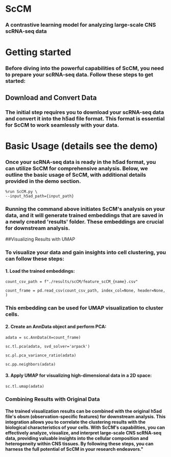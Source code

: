 # ScCM
### A contrastive learning model for analyzing large-scale CNS scRNA-seq data
# Getting started
### Before diving into the powerful capabilities of ScCM, you need to prepare your scRNA-seq data. Follow these steps to get started:
## Download and Convert Data
### The initial step requires you to download your scRNA-seq data and convert it into the h5ad file format. This format is essential for ScCM to work seamlessly with your data.

# Basic Usage (details see the demo)
### Once your scRNA-seq data is ready in the h5ad format, you can utilize ScCM for comprehensive analysis. Below, we outline the basic usage of ScCM, with additional details provided in the demo section.

	%run ScCM.py \
	--input_h5ad_path={input_path} 

### Running the command above initiates ScCM's analysis on your data, and it will generate trained embeddings that are saved in a newly created 'results' folder. These embeddings are crucial for downstream analysis.

##Visualizing Results with UMAP
### To visualize your data and gain insights into cell clustering, you can follow these steps:

#### 1. Load the trained embeddings:

	count_csv_path = f"./results/scCM/feature_scCM_{name}.csv"

	count_frame = pd.read_csv(count_csv_path, index_col=None, header=None, )

### This embedding can be used for UMAP visualization to cluster cells.

#### 2. Create an AnnData object and perform PCA:

	adata = sc.AnnData(X=count_frame)

	sc.tl.pca(adata, svd_solver='arpack')

	sc.pl.pca_variance_ratio(adata) 

	sc.pp.neighbors(adata) 

#### 3. Apply UMAP for visualizing high-dimensional data in a 2D space:

	sc.tl.umap(adata) 

### Combining Results with Original Data
#### The trained visualization results can be combined with the original h5ad file's obsm (observation-specific features) for downstream analysis. This integration allows you to correlate the clustering results with the biological characteristics of your cells. With ScCM's capabilities, you can effectively analyze, visualize, and interpret large-scale CNS scRNA-seq data, providing valuable insights into the cellular composition and heterogeneity within CNS tissues. By following these steps, you can harness the full potential of ScCM in your research endeavors."
